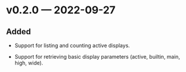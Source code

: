 
<a id='changelog-0.2.0'></a>
# v0.2.0 — 2022-09-27

## Added

- Support for listing and counting active displays.

- Support for retrieving basic display parameters (active, builtin, main, high, wide).
